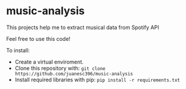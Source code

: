 # music-analysis
This projects help me to extract musical data from Spotify API

Feel free to use this code!

To install:

- Create a virtual enviroment.
- Clone this repository with:
`git clone https://github.com/juanesc396/music-analysis`
- Install required libraries with pip: 
`pip install -r requirements.txt`
